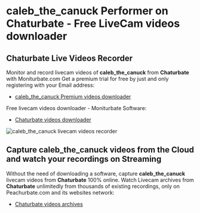 # caleb_the_canuck Performer on Chaturbate - Free LiveCam videos downloader

## Chaturbate Live Videos Recorder

Monitor and record livecam videos of **caleb_the_canuck** from **Chaturbate** with Moniturbate.com
Get a premium trial for free by just and only registering with your Email address:
* [caleb_the_canuck Premium videos downloader](https://moniturbate.com/request-demo-licence-key.html)

Free livecam videos downloader - Moniturbate Software:
* [Chaturbate videos downloader](https://moniturbate.com/moniturbate-download-software.html)

![caleb_the_canuck livecam videos recorder](https://peachurnet.com/templates/moniturbate-software.png)


## Capture caleb_the_canuck videos from the Cloud and watch your recordings on Streaming

Without the need of downloading a software, capture **caleb_the_canuck** livecam videos from **Chaturbate** 100% online.
Watch Livecam archives from **Chaturbate** unlimitedly from thousands of existing recordings, only on Peachurbate.com and its websites network:
* [Chaturbate videos archives](https://peachurnet.com/)